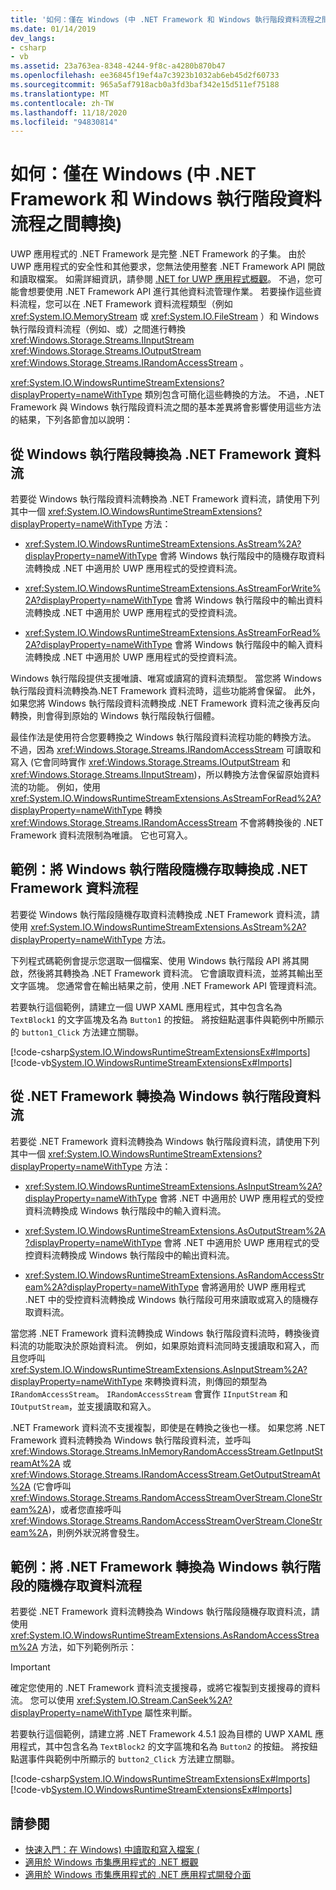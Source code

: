 ```yaml
---
title: '如何：僅在 Windows (中 .NET Framework 和 Windows 執行階段資料流程之間轉換) '
ms.date: 01/14/2019
dev_langs:
- csharp
- vb
ms.assetid: 23a763ea-8348-4244-9f8c-a4280b870b47
ms.openlocfilehash: ee36845f19ef4a7c3923b1032ab6eb45d2f60733
ms.sourcegitcommit: 965a5af7918acb0a3fd3baf342e15d511ef75188
ms.translationtype: MT
ms.contentlocale: zh-TW
ms.lasthandoff: 11/18/2020
ms.locfileid: "94830814"
---
```

# <a name="how-to-convert-between-net-framework-and-windows-runtime-streams-windows-only"></a>如何：僅在 Windows (中 .NET Framework 和 Windows 執行階段資料流程之間轉換) 

UWP 應用程式的 .NET Framework 是完整 .NET Framework 的子集。 由於 UWP 應用程式的安全性和其他要求，您無法使用整套 .NET Framework API 開啟和讀取檔案。 如需詳細資訊，請參閱 [.NET for UWP 應用程式概觀](/previous-versions/windows/apps/br230302(v=vs.140))。 不過，您可能會想要使用 .NET Framework API 進行其他資料流管理作業。 若要操作這些資料流程，您可以在 .NET Framework 資料流程類型（例如 <xref:System.IO.MemoryStream> 或 <xref:System.IO.FileStream> ）和 Windows 執行階段資料流程（例如、或）之間進行轉換 <xref:Windows.Storage.Streams.IInputStream> <xref:Windows.Storage.Streams.IOutputStream> <xref:Windows.Storage.Streams.IRandomAccessStream> 。

<xref:System.IO.WindowsRuntimeStreamExtensions?displayProperty=nameWithType> 類別包含可簡化這些轉換的方法。 不過，.NET Framework 與 Windows 執行階段資料流之間的基本差異將會影響使用這些方法的結果，下列各節會加以說明：

## <a name="convert-from-a-windows-runtime-to-a-net-framework-stream"></a>從 Windows 執行階段轉換為 .NET Framework 資料流
若要從 Windows 執行階段資料流轉換為 .NET Framework 資料流，請使用下列其中一個 <xref:System.IO.WindowsRuntimeStreamExtensions?displayProperty=nameWithType> 方法：

- <xref:System.IO.WindowsRuntimeStreamExtensions.AsStream%2A?displayProperty=nameWithType> 會將 Windows 執行階段中的隨機存取資料流轉換成 .NET 中適用於 UWP 應用程式的受控資料流。
  
- <xref:System.IO.WindowsRuntimeStreamExtensions.AsStreamForWrite%2A?displayProperty=nameWithType> 會將 Windows 執行階段中的輸出資料流轉換成 .NET 中適用於 UWP 應用程式的受控資料流。
  
- <xref:System.IO.WindowsRuntimeStreamExtensions.AsStreamForRead%2A?displayProperty=nameWithType> 會將 Windows 執行階段中的輸入資料流轉換成 .NET 中適用於 UWP 應用程式的受控資料流。

Windows 執行階段提供支援唯讀、唯寫或讀寫的資料流類型。 當您將 Windows 執行階段資料流轉換為.NET Framework 資料流時，這些功能將會保留。 此外，如果您將 Windows 執行階段資料流轉換成 .NET Framework 資料流之後再反向轉換，則會得到原始的 Windows 執行階段執行個體。

最佳作法是使用符合您要轉換之 Windows 執行階段資料流程功能的轉換方法。 不過，因為 <xref:Windows.Storage.Streams.IRandomAccessStream> 可讀取和寫入 (它會同時實作 <xref:Windows.Storage.Streams.IOutputStream> 和 <xref:Windows.Storage.Streams.IInputStream>)，所以轉換方法會保留原始資料流的功能。 例如，使用 <xref:System.IO.WindowsRuntimeStreamExtensions.AsStreamForRead%2A?displayProperty=nameWithType> 轉換 <xref:Windows.Storage.Streams.IRandomAccessStream> 不會將轉換後的 .NET Framework 資料流限制為唯讀。 它也可寫入。

## <a name="example-convert-windows-runtime-random-access-to-net-framework-stream"></a>範例：將 Windows 執行階段隨機存取轉換成 .NET Framework 資料流程
若要從 Windows 執行階段隨機存取資料流轉換成 .NET Framework 資料流，請使用 <xref:System.IO.WindowsRuntimeStreamExtensions.AsStream%2A?displayProperty=nameWithType> 方法。

下列程式碼範例會提示您選取一個檔案、使用 Windows 執行階段 API 將其開啟，然後將其轉換為 .NET Framework 資料流。 它會讀取資料流，並將其輸出至文字區塊。 您通常會在輸出結果之前，使用 .NET Framework API 管理資料流。

若要執行這個範例，請建立一個 UWP XAML 應用程式，其中包含名為 `TextBlock1` 的文字區塊及名為 `Button1` 的按鈕。 將按鈕點選事件與範例中所顯示的 `button1_Click` 方法建立關聯。

  [!code-csharp[System.IO.WindowsRuntimeStreamExtensionsEx#Imports](~/samples/snippets/csharp/VS_Snippets_CLR_System/system.io.windowsruntimestreamextensionsex/cs/mainpage1.xaml.cs)]
  [!code-vb[System.IO.WindowsRuntimeStreamExtensionsEx#Imports](~/samples/snippets/visualbasic/VS_Snippets_CLR_System/system.io.windowsruntimestreamextensionsex/vb/mainpage1.xaml.vb)]

## <a name="convert-from-a-net-framework-to-a-windows-runtime-stream"></a>從 .NET Framework 轉換為 Windows 執行階段資料流
若要從 .NET Framework 資料流轉換為 Windows 執行階段資料流，請使用下列其中一個 <xref:System.IO.WindowsRuntimeStreamExtensions?displayProperty=nameWithType> 方法：

- <xref:System.IO.WindowsRuntimeStreamExtensions.AsInputStream%2A?displayProperty=nameWithType> 會將 .NET 中適用於 UWP 應用程式的受控資料流轉換成 Windows 執行階段中的輸入資料流。
  
- <xref:System.IO.WindowsRuntimeStreamExtensions.AsOutputStream%2A?displayProperty=nameWithType> 會將 .NET 中適用於 UWP 應用程式的受控資料流轉換成 Windows 執行階段中的輸出資料流。
  
- <xref:System.IO.WindowsRuntimeStreamExtensions.AsRandomAccessStream%2A?displayProperty=nameWithType> 會將適用於 UWP 應用程式 .NET 中的受控資料流轉換成 Windows 執行階段可用來讀取或寫入的隨機存取資料流。

當您將 .NET Framework 資料流轉換成 Windows 執行階段資料流時，轉換後資料流的功能取決於原始資料流。 例如，如果原始資料流同時支援讀取和寫入，而且您呼叫 <xref:System.IO.WindowsRuntimeStreamExtensions.AsInputStream%2A?displayProperty=nameWithType> 來轉換資料流，則傳回的類型為 `IRandomAccessStream`。 `IRandomAccessStream` 會實作 `IInputStream` 和 `IOutputStream`，並支援讀取和寫入。

.NET Framework 資料流不支援複製，即使是在轉換之後也一樣。 如果您將 .NET Framework 資料流轉換為 Windows 執行階段資料流，並呼叫 <xref:Windows.Storage.Streams.InMemoryRandomAccessStream.GetInputStreamAt%2A> 或 <xref:Windows.Storage.Streams.IRandomAccessStream.GetOutputStreamAt%2A> (它會呼叫 <xref:Windows.Storage.Streams.RandomAccessStreamOverStream.CloneStream%2A>)，或者您直接呼叫 <xref:Windows.Storage.Streams.RandomAccessStreamOverStream.CloneStream%2A>，則例外狀況將會發生。

## <a name="example-convert-net-framework-to-windows-runtime-random-access-stream"></a>範例：將 .NET Framework 轉換為 Windows 執行階段的隨機存取資料流程

若要從 .NET Framework 資料流轉換為 Windows 執行階段隨機存取資料流，請使用 <xref:System.IO.WindowsRuntimeStreamExtensions.AsRandomAccessStream%2A> 方法，如下列範例所示：

> [!IMPORTANT]
> 確定您使用的 .NET Framework 資料流支援搜尋，或將它複製到支援搜尋的資料流。 您可以使用 <xref:System.IO.Stream.CanSeek%2A?displayProperty=nameWithType> 屬性來判斷。

若要執行這個範例，請建立將 .NET Framework 4.5.1 設為目標的 UWP XAML 應用程式，其中包含名為 `TextBlock2` 的文字區塊和名為 `Button2` 的按鈕。 將按鈕點選事件與範例中所顯示的 `button2_Click` 方法建立關聯。

  [!code-csharp[System.IO.WindowsRuntimeStreamExtensionsEx#Imports](~/samples/snippets/csharp/VS_Snippets_CLR_System/system.io.windowsruntimestreamextensionsex/cs/mainpage2.xaml.cs)]
  [!code-vb[System.IO.WindowsRuntimeStreamExtensionsEx#Imports](~/samples/snippets/visualbasic/VS_Snippets_CLR_System/system.io.windowsruntimestreamextensionsex/vb/mainpage2.xaml.vb)]

## <a name="see-also"></a>請參閱

- [快速入門：在 Windows) 中讀取和寫入檔案 (](/previous-versions/windows/apps/hh464978(v=win.10))  
- [適用於 Windows 市集應用程式的 .NET 概觀](/previous-versions/windows/apps/br230302(v=vs.140))  
- [適用於 Windows 市集應用程式的 .NET 應用程式開發介面](/previous-versions/br230232(v=vs.120))
